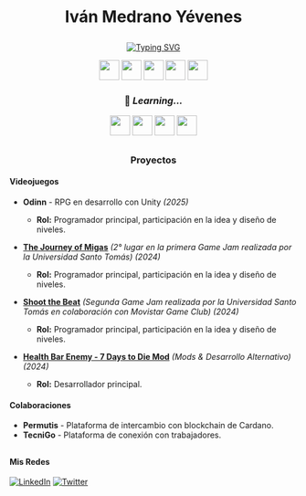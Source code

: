 # <p align="center"> Iván Medrano Yévenes   </p> 

<p align="center">
<a href="https://git.io/typing-svg">
<img src="https://readme-typing-svg.herokuapp.com?font=Fira+Code&size=22&pause=1500&color=FFFF00&center=true&vCenter=true&width=600&lines=if(experience+%3C+maxLevel)+{+LearnMore();+};void+Update()+{+LearnEveryDay();+}" alt="Typing SVG"/>
</a>
</p>

<p align="center">
  <img src="https://img.shields.io/badge/C%23-%23239120.svg?style=flat&logo=c-sharp&logoColor=white" height="35"/>
  <img src="https://img.shields.io/badge/Unity-%23000000.svg?style=flat&logo=unity&logoColor=white" height="35"/>
  <img src="https://img.shields.io/badge/Godot-%23478CBF.svg?style=flat&logo=godot-engine&logoColor=white" height="35"/>
  <img src="https://img.shields.io/badge/Construct3-%23FF7F50.svg?style=flat&logo=construct3&logoColor=white" height="35"/>
  <img src="https://img.shields.io/badge/Adobe%20Photoshop-%2331A8FF.svg?style=flat&logo=adobe-photoshop&logoColor=white" height="35"/>
</p>


### <p align="center"> 🚀 *Learning...* </p> 
<p align="center">
  <img src="https://img.shields.io/badge/Firebase-%23FFCA28.svg?style=flat&logo=firebase&logoColor=white" height="35"/>
  <img src="https://img.shields.io/badge/Next.js-000000?style=flat&logo=nextdotjs&logoColor=white" height="35"/>
  <img src="https://img.shields.io/badge/Jekyll-%23CC0000.svg?style=flat&logo=jekyll&logoColor=white" height="35"/>
  <img src="https://img.shields.io/badge/Pixel%20Art-%23FFD700.svg?style=flat" height="35"/>
</p>



##

###  <p align="center"> Proyectos  </p>

####  Videojuegos
- **Odinn** - RPG en desarrollo con Unity *(2025)*
  - **Rol:** Programador principal, participación en la idea y diseño de niveles. 
  
- **[The Journey of Migas](https://itch.io/jam/dvj-first-jam/rate/2939414)** *(2° lugar en la primera Game Jam realizada por la Universidad Santo Tomás)*  *(2024)*
  - **Rol:** Programador principal, participación en la idea y diseño de niveles.  

- **[Shoot the Beat](https://itch.io/jam/dvj-first-jam/rate/3137515)** *(Segunda Game Jam realizada por la Universidad Santo Tomás en colaboración con Movistar Game Club)*  *(2024)*
  - **Rol:** Programador principal, participación en la idea y diseño de niveles.  

- **[Health Bar Enemy - 7 Days to Die Mod](https://github.com/ivanmy-dev/7DTD-MODS-IVANMY/tree/main/BarradeVidaEnemigos%20-%20HealthBarEnemy)** *(Mods & Desarrollo Alternativo)* *(2024)*
     - **Rol:** Desarrollador principal.  

#### Colaboraciones
- **Permutis** - Plataforma de intercambio con blockchain de Cardano.  
- **TecniGo** - Plataforma de conexión con trabajadores.  

##

#### Mis Redes
[![LinkedIn](https://img.shields.io/badge/LinkedIn-blue?style=flat&logo=linkedin)](https://linkedin.com/in/tuusuario)  [![Twitter](https://img.shields.io/badge/Twitter-blue?style=flat&logo=twitter)](https://twitter.com/tuusuario)  

